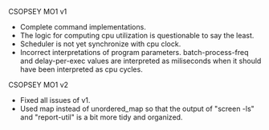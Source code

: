 CSOPSEY MO1 v1
- Complete command implementations.
- The logic for computing cpu utilization is questionable to say the least.
- Scheduler is not yet synchronize with cpu clock. 
- Incorrect interpretations of program parameters. batch-process-freq and delay-per-exec values are interpreted as miliseconds when it should have been interpreted as cpu cycles.

CSOPSEY MO1 v2
- Fixed all issues of v1.
- Used map instead of unordered_map so that the output of "screen -ls" and "report-util" is a bit more tidy and organized.
